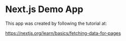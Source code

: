 # Next.js Demo App
This app was created by following the tutorial at:

https://nextjs.org/learn/basics/fetching-data-for-pages
